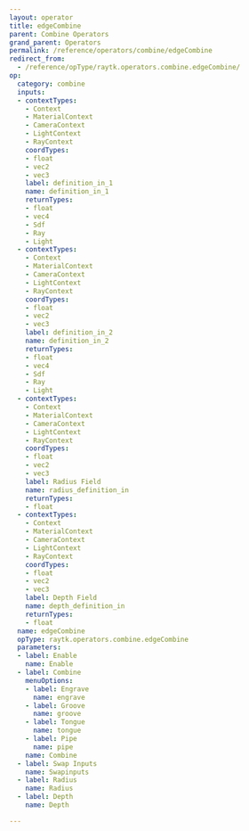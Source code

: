 ```yaml
---
layout: operator
title: edgeCombine
parent: Combine Operators
grand_parent: Operators
permalink: /reference/operators/combine/edgeCombine
redirect_from:
  - /reference/opType/raytk.operators.combine.edgeCombine/
op:
  category: combine
  inputs:
  - contextTypes:
    - Context
    - MaterialContext
    - CameraContext
    - LightContext
    - RayContext
    coordTypes:
    - float
    - vec2
    - vec3
    label: definition_in_1
    name: definition_in_1
    returnTypes:
    - float
    - vec4
    - Sdf
    - Ray
    - Light
  - contextTypes:
    - Context
    - MaterialContext
    - CameraContext
    - LightContext
    - RayContext
    coordTypes:
    - float
    - vec2
    - vec3
    label: definition_in_2
    name: definition_in_2
    returnTypes:
    - float
    - vec4
    - Sdf
    - Ray
    - Light
  - contextTypes:
    - Context
    - MaterialContext
    - CameraContext
    - LightContext
    - RayContext
    coordTypes:
    - float
    - vec2
    - vec3
    label: Radius Field
    name: radius_definition_in
    returnTypes:
    - float
  - contextTypes:
    - Context
    - MaterialContext
    - CameraContext
    - LightContext
    - RayContext
    coordTypes:
    - float
    - vec2
    - vec3
    label: Depth Field
    name: depth_definition_in
    returnTypes:
    - float
  name: edgeCombine
  opType: raytk.operators.combine.edgeCombine
  parameters:
  - label: Enable
    name: Enable
  - label: Combine
    menuOptions:
    - label: Engrave
      name: engrave
    - label: Groove
      name: groove
    - label: Tongue
      name: tongue
    - label: Pipe
      name: pipe
    name: Combine
  - label: Swap Inputs
    name: Swapinputs
  - label: Radius
    name: Radius
  - label: Depth
    name: Depth

---
```

